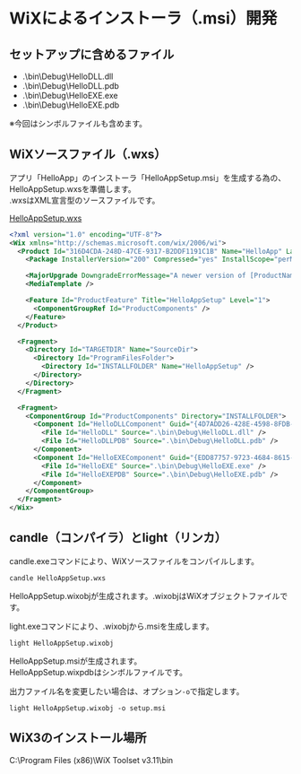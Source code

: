 # WiXによるインストーラ（.msi）開発

## セットアップに含めるファイル

- .\bin\Debug\HelloDLL.dll
- .\bin\Debug\HelloDLL.pdb
- .\bin\Debug\HelloEXE.exe
- .\bin\Debug\HelloEXE.pdb

※今回はシンボルファイルも含めます。

## WiXソースファイル（.wxs）

アプリ「HelloApp」のインストーラ「HelloAppSetup.msi」を生成する為の、HelloAppSetup.wxsを準備します。  
.wxsはXML宣言型のソースファイルです。

[HelloAppSetup.wxs](../2_msbuild/HelloAppSetup.wxs)

```XML
<?xml version="1.0" encoding="UTF-8"?>
<Wix xmlns="http://schemas.microsoft.com/wix/2006/wi">
  <Product Id="316D4CDA-248D-47CE-9317-B2DDF1191C1B" Name="HelloApp" Language="1033" Version="1.0.0.0" Manufacturer="90k" UpgradeCode="28474478-4bb4-4e85-8860-9ea29ab2d287">
    <Package InstallerVersion="200" Compressed="yes" InstallScope="perMachine" />

    <MajorUpgrade DowngradeErrorMessage="A newer version of [ProductName] is already installed." />
    <MediaTemplate />

    <Feature Id="ProductFeature" Title="HelloAppSetup" Level="1">
      <ComponentGroupRef Id="ProductComponents" />
    </Feature>
  </Product>

  <Fragment>
    <Directory Id="TARGETDIR" Name="SourceDir">
      <Directory Id="ProgramFilesFolder">
        <Directory Id="INSTALLFOLDER" Name="HelloAppSetup" />
      </Directory>
    </Directory>
  </Fragment>

  <Fragment>
    <ComponentGroup Id="ProductComponents" Directory="INSTALLFOLDER">
      <Component Id="HelloDLLComponent" Guid="{4D7ADD26-428E-4598-8FDB-FB77D848A060}">
        <File Id="HelloDLL" Source=".\bin\Debug\HelloDLL.dll" />
        <File Id="HelloDLLPDB" Source=".\bin\Debug\HelloDLL.pdb" />
      </Component>
      <Component Id="HelloEXEComponent" Guid="{EDD87757-9723-4684-8615-CE58B612EBF0}">
        <File Id="HelloEXE" Source=".\bin\Debug\HelloEXE.exe" />
        <File Id="HelloEXEPDB" Source=".\bin\Debug\HelloEXE.pdb" />
      </Component>
    </ComponentGroup>
  </Fragment>
</Wix>
```

## candle（コンパイラ）とlight（リンカ）

candle.exeコマンドにより、WiXソースファイルをコンパイルします。

```dos
candle HelloAppSetup.wxs
```

HelloAppSetup.wixobjが生成されます。.wixobjはWiXオブジェクトファイルです。

light.exeコマンドにより、.wixobjから.msiを生成します。

```dos
light HelloAppSetup.wixobj
```

HelloAppSetup.msiが生成されます。  
HelloAppSetup.wixpdbはシンボルファイルです。  

出力ファイル名を変更したい場合は、オプション`-o`で指定します。

```dos
light HelloAppSetup.wixobj -o setup.msi
```

## WiX3のインストール場所

C:\Program Files (x86)\WiX Toolset v3.11\bin
